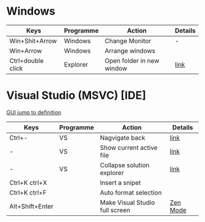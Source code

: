 <!---
NEW ARRAY (4 columns)
|Keys|Programme|Action|Details|
|-|-|-|-|
||||
    \
      `-> NEW LINE
-->

# Windows 

|Keys|Programme|Action|Details|
|-|-|-|-|
|Win+Shit+Arrow|Windows|Change Monitor|-|
|Win+Arrow|Windows|Arrange windows|
|Ctrl+double click|Explorer|Open folder in new window|[link](https://superuser.com/a/1187437)|

# Visual Studio (MSVC) [IDE]

[GUI jump to definition](https://learn.microsoft.com/en-us/visualstudio/get-started/csharp/tutorial-wpf?view=vs-2022#view-a-representation-of-the-ui-elements)

|Keys|Programme|Action|Details|
|-|-|-|-|
|Ctrl+-|VS|Nagvigate back|[link](https://docs.wholetomato.com/default.asp?W197#:~:text=By%20default%2C%20Alt%2BLeft%20navigates,%2C%20Alt%2BRight%20navigates%20forward.)|
|-|VS|Show current active file|[link](https://mattferderer.com/show-current-active-file-in-vs-studio-explorer)|
|-|VS|Collapse solution explorer|[link](https://stackoverflow.com/a/24514803)|
|Ctrl+K ctrl+X||Insert a snipet|
|Ctrl+K ctrl+F||Auto format selection|
|Alt+Shift+Enter||Make Visual Studio full screen|[Zen Mode](https://bigfont.ca/go-kinda-zen-mode-with-visual-studio/)
